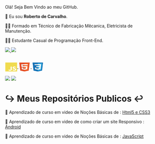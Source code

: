<p>Olá! Seja Bem Vindo ao meu GitHub.</p>
<p>👦 Eu sou <strong>Roberto de Carvalho</strong>.</p>
<p>👨‍🔧 Formado em Técnico de Fabricação Mêcanica, Eletricista de Manutenção.</p>
<p>👨‍🎓 Estudante Casual de Programação Front-End.</p>

<div>
  <a href="https://github.com/rlcarval38">
  <img height="180em" src="https://github-readme-stats.vercel.app/api?username=rlcarval38&show_icons=true&theme=dark&include_all_commits=true&count_private=true"/>
  <img height="180em" src="https://github-readme-stats.vercel.app/api/top-langs/?username=rlcarval38&layout=compact&langs_count=7&theme=dark"/>
</div>

<p><div style="display: inline_block"><br>
  <img align="center" alt="Roberto-Js" height="30" width="40" src="https://raw.githubusercontent.com/devicons/devicon/master/icons/javascript/javascript-plain.svg">
  <img align="center" alt="Roberto-HTML" height="30" width="40" src="https://raw.githubusercontent.com/devicons/devicon/master/icons/html5/html5-original.svg">
  <img align="center" alt="Roberto-CSS" height="30" width="40" src="https://raw.githubusercontent.com/devicons/devicon/master/icons/css3/css3-original.svg">
</div></p>

<p><div> <a href="https://www.instagram.com/rlcarval" target="_blank"><img src="https://img.shields.io/badge/-Instagram-%23E4405F?style=for-the-badge&logo=instagram&logoColor=white" target="_blank"></a>
 <a href="https://www.linkedin.com/in/roberto-carvalho-a6a45a254" target="_blank"><img src="https://img.shields.io/badge/-LinkedIn-%230077B5?style=for-the-badge&logo=linkedin&logoColor=white" target="_blank"></a>
 </div></p>
 <h1>↪️ Meus Repositórios Publicos ↩️</h1>
 <p>🔗 Aprendizado de curso em video de Noções Básicas de : <a href="https://github.com/rlcarval38/html5-css3" target="_blank">Html5 e CSS3</a></p>
 <p>🔗 Aprendizado de curso em video de como criar um site Responsivo : <a href="https://github.com/rlcarval38/projeto-android" target="_blank">Android</a></p>
 <p>🔗 Aprendizado de curso em video de Noções Básicas de : <a href="https://github.com/rlcarval38/javaScript" target="_blank">JavaScript</a></p>
 
 
